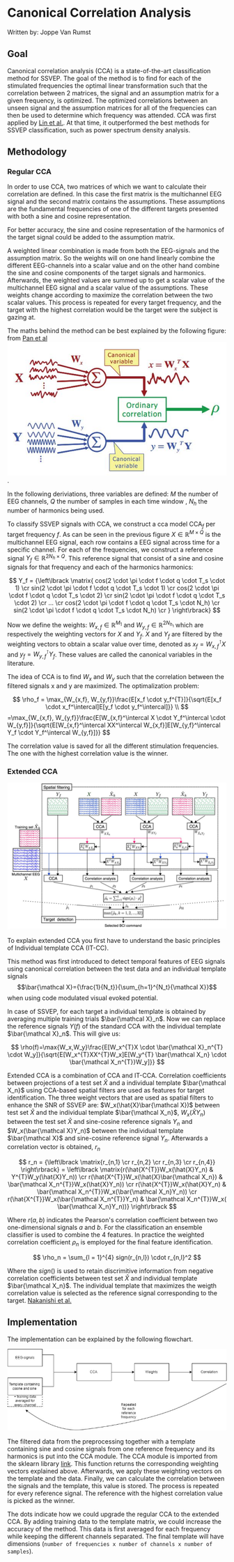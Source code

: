 # Canonical Correlation Analysis

Written by: Joppe Van Rumst

## Goal

Canonical correlation analysis (CCA) is a state-of-the-art classification method for SSVEP. The goal of the method is to find for each of the stimulated frequencies the optimal linear transformation such that the correlation between 2 matrices, the signal and an assumption matrix for a given frequency, is optimized. The optimized correlations between an unseen signal and the assumption matrices for all of the frequencies can then be used to determine which frequency was attended. CCA was first applied by [Lin et al.](https://ieeexplore.ieee.org/document/4203016). At that time, it outperformed the best methods for SSVEP classification, such as power spectrum density analysis.

## Methodology

### Regular CCA

In order to use CCA, two matrices of which we want to calculate their correlation are defined. In this case the first matrix is the multichannel EEG signal and the second matrix contains the assumptions. These assumptions are the fundamental frequencies of one of the different targets presented with both a sine and cosine representation.

For better accuracy, the sine and cosine representation of the harmonics of the target signal could be added to the assumption matrix.

A weighted linear combination is made from both the EEG-signals and the assumption matrix. So the weights will on one hand linearly combine the different EEG-channels into a scalar value and on the other hand combine the sine and cosine components of the target signals and harmonics. Afterwards, the weighted values are summed up to get a scalar value of the multichannel EEG signal and a scalar value of the assumptions. These weights change according to maximize the correlation between the two scalar values. This process is repeated for every target frequency, and the target with the highest correlation would be the target were the subject is gazing at.

The maths behind the method can be best explained by the following figure: from [Pan et al](https://iopscience.iop.org/article/10.1088/1741-2560/8/3/036027/meta) ![alt text for screen readers](./images/CCA_scheme.JPG "Text to show on mouseover").

In the following deriviations, three variables are defined: $M$ the number of EEG channels, $Q$ the number of samples in each time window , $N_h$ the number of harmonics being used.

To classify SSVEP signals with CCA, we construct a cca model $\text{CCA}_f$ per target frequency $f$. As can be seen in the previous figure $X\in \mathbb{R}^{M \times Q}$ is the multichannel EEG signal, each row contains a EEG signal across time for a specific channel. For each of the frequencies, we construct a reference signal $Y_f \in \mathbb{R}^{2N_h \times Q}$. This reference signal that consist of a sine and cosine signals for that frequency and each of the harmonics harmonics:

$$ 
Y_f = {\left\lbrack \matrix{
cos(2 \cdot \pi \cdot f \cdot q \cdot T_s \cdot 1) \cr
sin(2 \cdot \pi \cdot f \cdot q \cdot T_s \cdot 1) \cr
cos(2 \cdot \pi \cdot f \cdot q \cdot T_s \cdot 2) \cr
sin(2 \cdot \pi \cdot f \cdot q \cdot T_s \cdot 2) \cr
... \cr
cos(2 \cdot \pi \cdot f \cdot q \cdot T_s \cdot N_h) \cr
sin(2 \cdot \pi \cdot f \cdot q \cdot T_s \cdot N_h) \cr
} \right\rbrack}
$$

Now we define the weights: $W_{x,f} \in \mathbb{R} ^{M_1}$ and $W_{y,f} \in \mathbb{R}^{2N_{h_1}}$ which are respectively the weighting vectors for $X$ and $Y_f$. $X$ and $Y_f$ are filtered by the weighting vectors to obtain a scalar value over time, denoted as $x_f = W_{x,f}^\intercal X$ and $y_f = W_{y,f}^\intercal Y_f$. These values are called the canonical variables in the literature.

The idea of CCA is to find $W_x$ and $W_y$ such that the correlation between the filtered signals x and y are maximized. The optimalization problem:

$$
\rho_f = \max_{W_{x,f}, W_{y,f}}\frac{E[x_f \cdot y_f^{T}]}{\sqrt{E[x_f \cdot x_f^\intercal]E[y_f \cdot y_f^\intercal]}} \\
$$
 =\max_{W_{x,f}, W_{y,f}}\frac{E[W_{x,f}^\intercal X \cdot Y_f^\intercal \cdot W_{y,f}]}{\sqrt{E[W_{x,f}^\intercal XX^\intercal W_{x,f}]E[W_{y,f}^\intercal Y_f \cdot Y_f^\intercal W_{y,f}]}}
$$

The correlation value is saved for all the different stimulation frequencies. The one with the highest correlation value is the winner.

### Extended CCA

![Extended CCA diagram](./images/extended_CCA_diagram.JPG "Text to show on mouseover")

To explain extended CCA you first have to understand the basic principles of Individual template CCA (IT-CC).

This method was first introduced to detect temporal features of EEG signals using canonical correlation between the test data and an individual template signals $$\bar{\mathcal X}={\frac{1}{N_t}}{\sum_{h=1}^{N_t}{\mathcal X}}$$ when using code modulated visual evoked potential.

In case of SSVEP, for each target a individual template is obtained by averaging multiple training trials $\bar{\mathcal X}_n$. Now we can replace the reference signals $Y(f)$ of the standard CCA with the individual template $\bar{\mathcal X}_n$. This will give us:

$$
\rho(f)=\max{W_x,W_y}\frac{E[W_x^{T}X \cdot \bar{\mathcal X}_n^{T} \cdot W_y]}{\sqrt{E[W_x^{T}XX^{T}W_x]E[W_y^{T} \bar{\mathcal X_n} \cdot \bar{\mathcal X_n^{T}}W_y]}}
$$

Extended CCA is a combination of CCA and IT-CCA. Correlation coefficients between projections of a test set $\hat{X}$ and a individual template $\bar{\mathcal X_n}$ using CCA-based spatial filters are used as features for target identification. The three weight vectors that are used as spatial filters to enhance the SNR of SSVEP are: $W_x(\hat{X}\bar{\mathcal X})$ between test set $\hat{X}$ and the individual template $\bar{\mathcal X_n}$, $W_x(\hat{X}Y_n)$ between the test set $\hat{X}$ and sine-cosine reference signals $Y_n$ and $W_x(\bar{\mathcal X}Y_n)$ between the individual template $\bar{\mathcal X}$ and sine-cosine reference signal $Y_n$. Afterwards a correlation vector is obtained, $r_n$

$$
r_n = {\left\lbrack \matrix{r_{n,1} \cr r_{n,2} \cr r_{n,3} \cr r_{n,4}} \right\rbrack} = \left\lbrack \matrix{r(\hat{X^{T}}W_x(\hat{X}Y_n) & Y^{T}W_y(\hat{X}Y_n)) \cr r(\hat{X^{T}}W_x(\hat{X}\bar{\mathcal X_n}) & \bar{\mathcal X_n^{T}}W_x(\hat{X}Y_n)) \cr r(\hat{X^{T}}W_x(\hat{X}Y_n) & \bar{\mathcal X_n^{T}}W_x(\bar{\mathcal X_n}Y_n)) \cr r(\hat{X^{T}}W_x(\bar{\mathcal X_n^{T}}Y_n) & \bar{\mathcal X_n^{T}}W_x( \bar{\mathcal X_n}Y_n))} \right\rbrack
$$

Where $r(a,b)$ indicates the Pearson's correlation coefficient between two one-dimensional signals $a$ and $b$. For the classification an ensemble classifier is used to combine the 4 features. In practice the weighted correlation coefficient $\rho_n$ is employed for the final feature identification.

$$
\rho_n = \sum_{l = 1}^{4} sign(r_{n,l}) \cdot r_{n,l}^2
$$

Where the $sign()$ is used to retain discrimitive information from negative correlation coefficients between test set $\hat{X}$ and individual template $\bar{\mathcal X_n}$. The individual template that maximizes the weigth correlation value is selected as the reference signal corresponding to the target. [Nakanishi et al.](https://www.ncbi.nlm.nih.gov/pmc/articles/PMC4610694/)

## Implementation

The implementation can be explained by the following flowchart.

![CCA_diagram](./images/CCA_diagram.jpg "Text to show on mouseover")

The filtered data from the preprocessing together with a template containing sine and cosine signals from one reference frequency and its harmonics is put into the CCA module. The CCA module is imported from the sklearn library [link](https://scikit-learn.org/stable/modules/generated/sklearn.cross_decomposition.CCA.html). This function returns the corresponding weighting vectors explained above. Afterwards, we apply these weighting vectors on the template and the data. Finally, we can calculate the correlation between the signals and the template, this value is stored. The process is repeated for every reference signal. The reference with the highest correlation value is picked as the winner.

The dots indicate how we could upgrade the regular CCA to the extended CCA. By adding training data to the template matrix, we could increase the accuracy of the method. This data is first averaged for each frequency while keeping the different channels separated. The final template will have dimensions (`number of frequencies x number of channels x number of samples`).

